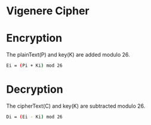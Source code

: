 # Vigenere Cipher
# Encryption
The plainText(P) and key(K) are added modulo 26.
```bash
Ei = (Pi + Ki) mod 26
```

# Decryption
The cipherText(C) and key(K) are subtracted modulo 26.
```bash
Di = (Ei - Ki) mod 26
```
